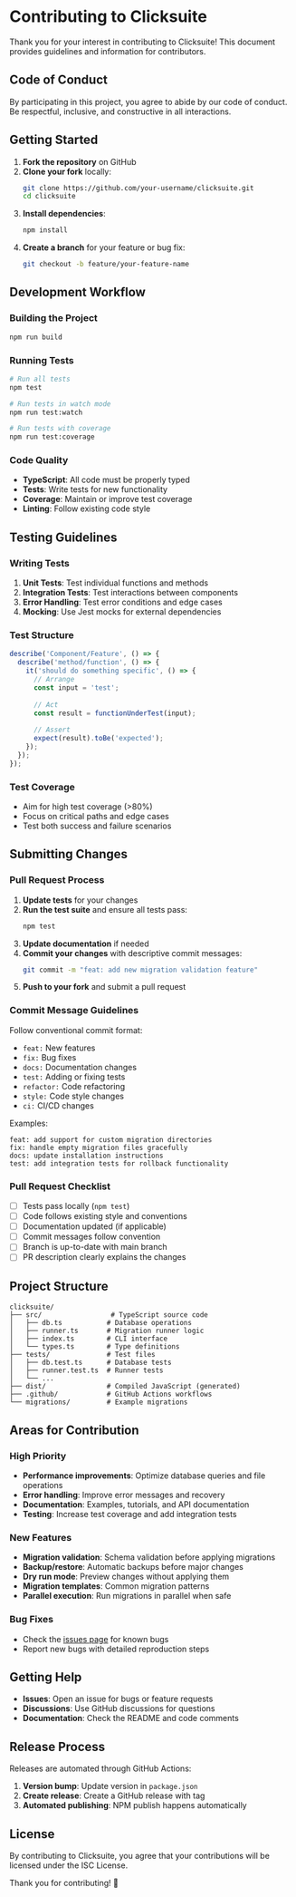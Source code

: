 # Contributing to Clicksuite

Thank you for your interest in contributing to Clicksuite! This document provides guidelines and information for contributors.

## Code of Conduct

By participating in this project, you agree to abide by our code of conduct. Be respectful, inclusive, and constructive in all interactions.

## Getting Started

1. **Fork the repository** on GitHub
2. **Clone your fork** locally:
   ```bash
   git clone https://github.com/your-username/clicksuite.git
   cd clicksuite
   ```
3. **Install dependencies**:
   ```bash
   npm install
   ```
4. **Create a branch** for your feature or bug fix:
   ```bash
   git checkout -b feature/your-feature-name
   ```

## Development Workflow

### Building the Project

```bash
npm run build
```

### Running Tests

```bash
# Run all tests
npm test

# Run tests in watch mode
npm run test:watch

# Run tests with coverage
npm run test:coverage
```

### Code Quality

- **TypeScript**: All code must be properly typed
- **Tests**: Write tests for new functionality
- **Coverage**: Maintain or improve test coverage
- **Linting**: Follow existing code style

## Testing Guidelines

### Writing Tests

1. **Unit Tests**: Test individual functions and methods
2. **Integration Tests**: Test interactions between components
3. **Error Handling**: Test error conditions and edge cases
4. **Mocking**: Use Jest mocks for external dependencies

### Test Structure

```typescript
describe('Component/Feature', () => {
  describe('method/function', () => {
    it('should do something specific', () => {
      // Arrange
      const input = 'test';
      
      // Act
      const result = functionUnderTest(input);
      
      // Assert
      expect(result).toBe('expected');
    });
  });
});
```

### Test Coverage

- Aim for high test coverage (>80%)
- Focus on critical paths and edge cases
- Test both success and failure scenarios

## Submitting Changes

### Pull Request Process

1. **Update tests** for your changes
2. **Run the test suite** and ensure all tests pass:
   ```bash
   npm test
   ```
3. **Update documentation** if needed
4. **Commit your changes** with descriptive commit messages:
   ```bash
   git commit -m "feat: add new migration validation feature"
   ```
5. **Push to your fork** and submit a pull request

### Commit Message Guidelines

Follow conventional commit format:

- `feat:` New features
- `fix:` Bug fixes
- `docs:` Documentation changes
- `test:` Adding or fixing tests
- `refactor:` Code refactoring
- `style:` Code style changes
- `ci:` CI/CD changes

Examples:
```
feat: add support for custom migration directories
fix: handle empty migration files gracefully
docs: update installation instructions
test: add integration tests for rollback functionality
```

### Pull Request Checklist

- [ ] Tests pass locally (`npm test`)
- [ ] Code follows existing style and conventions
- [ ] Documentation updated (if applicable)
- [ ] Commit messages follow convention
- [ ] Branch is up-to-date with main branch
- [ ] PR description clearly explains the changes

## Project Structure

```
clicksuite/
├── src/                 # TypeScript source code
│   ├── db.ts           # Database operations
│   ├── runner.ts       # Migration runner logic
│   ├── index.ts        # CLI interface
│   └── types.ts        # Type definitions
├── tests/              # Test files
│   ├── db.test.ts      # Database tests
│   ├── runner.test.ts  # Runner tests
│   └── ...
├── dist/               # Compiled JavaScript (generated)
├── .github/            # GitHub Actions workflows
└── migrations/         # Example migrations
```

## Areas for Contribution

### High Priority

- **Performance improvements**: Optimize database queries and file operations
- **Error handling**: Improve error messages and recovery
- **Documentation**: Examples, tutorials, and API documentation
- **Testing**: Increase test coverage and add integration tests

### New Features

- **Migration validation**: Schema validation before applying migrations
- **Backup/restore**: Automatic backups before major changes
- **Dry run mode**: Preview changes without applying them
- **Migration templates**: Common migration patterns
- **Parallel execution**: Run migrations in parallel when safe

### Bug Fixes

- Check the [issues page](https://github.com/GamebeastGG/clicksuite/issues) for known bugs
- Report new bugs with detailed reproduction steps

## Getting Help

- **Issues**: Open an issue for bugs or feature requests
- **Discussions**: Use GitHub discussions for questions
- **Documentation**: Check the README and code comments

## Release Process

Releases are automated through GitHub Actions:

1. **Version bump**: Update version in `package.json`
2. **Create release**: Create a GitHub release with tag
3. **Automated publishing**: NPM publish happens automatically

## License

By contributing to Clicksuite, you agree that your contributions will be licensed under the ISC License.

Thank you for contributing! 🚀